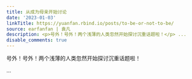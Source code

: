 ```yaml
---
title: 从成为母亲开始讨论
date: '2023-01-03'
linkTitle: https://yuanfan.rbind.io/posts/to-be-or-not-to-be/
source: earfanfan | 袁凡
description: <p>号外！号外！两个浅薄的人类忽然开始探讨沉重话题啦！</p> ...
disable_comments: true
---
```

<p>号外！号外！两个浅薄的人类忽然开始探讨沉重话题啦！</p> ...